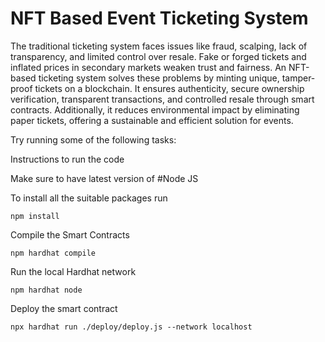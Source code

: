 # NFT Based Event Ticketing System

The traditional ticketing system faces issues like fraud, scalping, lack of transparency, and limited control over resale. Fake or forged tickets and inflated prices in secondary markets weaken trust and fairness. An NFT-based ticketing system solves these problems by minting unique, tamper-proof tickets on a blockchain. It ensures authenticity, secure ownership verification, transparent transactions, and controlled resale through smart contracts. Additionally, it reduces environmental impact by eliminating paper tickets, offering a sustainable and efficient solution for events.

Try running some of the following tasks:

Instructions to run the code

Make sure to have latest version of #Node JS 

To install all the suitable packages run
```shell
npm install  
```
Compile the Smart Contracts
```shell
npm hardhat compile
```
Run the local Hardhat network
```shell
npm hardhat node
```

Deploy the smart contract
```shell
npx hardhat run ./deploy/deploy.js --network localhost
```
